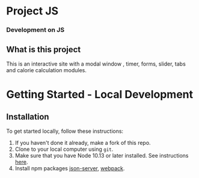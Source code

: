 
# Project JS
### Development on JS

## What is this project

This is an interactive site with a modal window , timer, forms, slider, tabs and calorie calculation modules.


# Getting Started - Local Development

## Installation

To get started locally, follow these instructions:

1. If you haven't done it already, make a fork of this repo.
1. Clone to your local computer using `git`.
1. Make sure that you have Node 10.13 or later installed. See instructions [here](https://nodejs.org/en/download/).
1. Install npm packages [json-server](https://www.npmjs.com/package/json-server), [webpack](https://www.npmjs.com/package/webpack).

